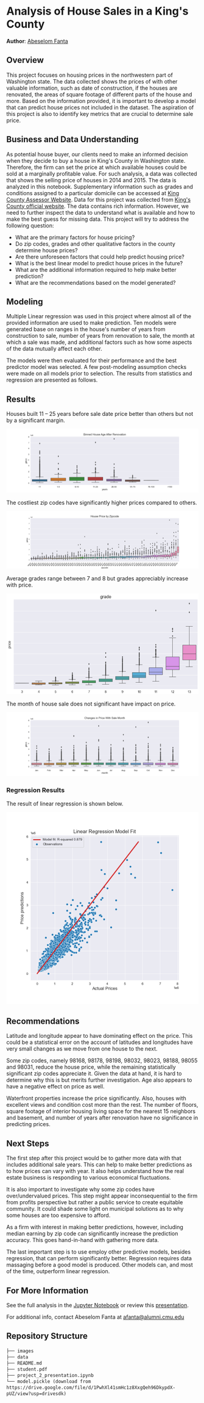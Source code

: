 # Analysis of House Sales in a King's County

**Author**: [Abeselom Fanta](mailto:afanta@alumni.cmu.edu)

## Overview

This project focuses on housing prices in the northwestern part of Washington state. The data collected shows the prices of with other valuable information, such as date of construction, if the houses are renovated, the areas of square footage of different parts of the house and more. Based on the information provided, it is important to develop a model that can predict house prices not included in the dataset. The aspiration of this project is also to identify key metrics that are crucial to determine sale price. 

## Business and Data Understanding 

As potential house buyer, our clients need to make an informed decision when they decide to buy a house in King's County in Washington state. Therefore, the firm can set the price at which available houses could be sold at a marginally profitable value. For such analysis, a data was collected that shows the selling price of houses in 2014 and 2015. The data is analyzed in this notebook. Supplementary information such as grades and conditions assigned to a particular domicile can be accessed at [King County Assessor Website](https://info.kingcounty.gov/assessor/esales/Glossary.aspx?type=r). Data for this project was collected from [King's County official website](https://info.kingcounty.gov). The data contains rich information. However, we need to further inspect the data to understand what is available and how to make the best guess for missing data. This project will try to address the following question: 

- What are the primary factors for house pricing?
- Do zip codes, grades and other qualitative factors in the county determine house prices? 
- Are there unforeseen factors that could help predict housing price? 
- What is the best linear model to predict house prices in the future?
- What are the additional information required to help make better prediction?
- What are the recommendations based on the model generated? 


## Modeling

Multiple Linear regression was used in this project where almost all of the provided information are used to make prediction. Ten models were generated base on ranges in the house's number of years from construction to sale, number of years from renovation to sale, the month at which a sale was made, and additional factors such as how some aspects of the data mutually affect each other. 

The models were then evaluated for their performance and the best predictor model was selected. A few post-modeling assumption checks were made on all models prior to selection. The results from statistics and regression are presented as follows. 

## Results

Houses built 11 – 25 years before sale date price better than others but not by a significant margin. 

![renovation_age_bin](./images/renovation_age_bin.png)

The costliest zip codes have significantly higher prices compared to others. 

![price_by_zipcode](./images/price_by_zipcode.png)

Average grades range between 7 and 8 but grades appreciably increase with price.

![price_by_grade](./images/price_by_grade.png)

The month of house sale does not significant have impact on price. 

![price_by_month](./images/price_by_month.png)


### Regression Results 

The result of linear regression is shown below.

![final_model](./images/final_model.png)

## Recommendations

Latitude and longitude appear to have dominating effect on the price. This could be a statistical error on the account of latitudes and longitudes have very small changes as we move from one house to the next.  

Some zip codes, namely 98168, 98178, 98198, 98032, 98023, 98188, 98055 and 98031, reduce the house price, while the remaining statistically significant zip codes appreciate it. Given the data at hand, it is hard to determine why this is but merits further investigation. Age also appears to have a negative effect on price as well. 

Waterfront properties increase the price significantly. Also, houses with excellent views and condition cost more than the rest. The number of floors, square footage of interior housing living space for the nearest 15 neighbors and basement, and number of years after renovation have no significance in predicting prices.

## Next Steps

The first step after this project would be to gather more data with that includes additional sale years. This can help to make better predictions as to how prices can vary with year. It also helps understand how the real estate business is responding to various economical fluctuations. 

It is also important to investigate why some zip codes have over/undervalued prices. This step might appear inconsequential to the firm from profits perspective but rather a public service to create equitable community. It could shade some light on municipal solutions as to why some houses are too expensive to afford.

As a firm with interest in making better predictions, however, including median earning by zip code can significantly increase the prediction accuracy. This goes hand-in-hand with gathering more data. 

The last important step is to use employ other predictive models, besides regression, that can perform significantly better. Regression requires data massaging before a good model is produced. Other models can, and most of the time, outperform linear regression.

## For More Information

See the full analysis in the [Jupyter Notebook](./student.ipynb) or review this [presentation](./project_2_presentation.pdf).

For additional info, contact Abeselom Fanta at [afanta@alumni.cmu.edu](mailto:afanta@alumni.cmu.edu)

## Repository Structure

```
├── images
├── data
├── README.md
├── student.pdf
├── project_2_presentation.ipynb
└── model.pickle (download from https://drive.google.com/file/d/1PwhXl41smHc1z8XxgQeh96DkypdX-pUZ/view?usp=drivesdk)
